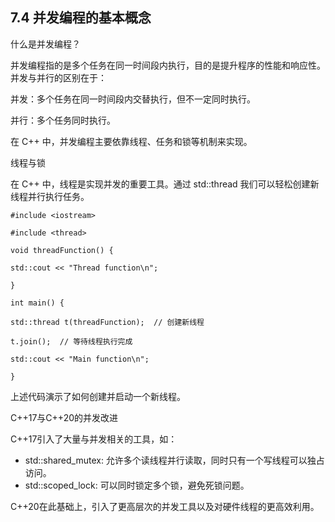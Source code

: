 ## 7.4 并发编程的基本概念

什么是并发编程？

并发编程指的是多个任务在同一时间段内执行，目的是提升程序的性能和响应性。并发与并行的区别在于：

并发：多个任务在同一时间段内交替执行，但不一定同时执行。

并行：多个任务同时执行。

在 C++ 中，并发编程主要依靠线程、任务和锁等机制来实现。

线程与锁

在 C++ 中，线程是实现并发的重要工具。通过 std::thread 我们可以轻松创建新线程并行执行任务。
```
#include <iostream>

#include <thread>

void threadFunction() {

std::cout << "Thread function\n";

}

int main() {

std::thread t(threadFunction);  // 创建新线程

t.join();  // 等待线程执行完成

std::cout << "Main function\n";

}
```
上述代码演示了如何创建并启动一个新线程。

C++17与C++20的并发改进

C++17引入了大量与并发相关的工具，如：

- std::shared\_mutex: 允许多个读线程并行读取，同时只有一个写线程可以独占访问。
- std::scoped\_lock: 可以同时锁定多个锁，避免死锁问题。

C++20在此基础上，引入了更高层次的并发工具以及对硬件线程的更高效利用。